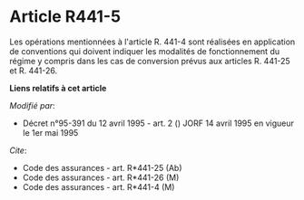 # Article R441-5

Les opérations mentionnées à l'article R. 441-4 sont réalisées en application de conventions qui doivent indiquer les
modalités de fonctionnement du régime y compris dans les cas de conversion prévus aux articles R. 441-25 et R. 441-26.

**Liens relatifs à cet article**

_Modifié par_:

  - Décret n°95-391 du 12 avril 1995 - art. 2 () JORF 14 avril 1995 en vigueur le 1er mai 1995

_Cite_:

  - Code des assurances - art. R*441-25 (Ab)
  - Code des assurances - art. R*441-26 (M)
  - Code des assurances - art. R*441-4 (M)

